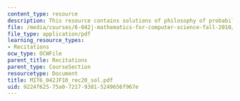 ```yaml
---
content_type: resource
description: This resource contains solutions of philosophy of probability.
file: /media/courses/6-042j-mathematics-for-computer-science-fall-2010/9224f62575a0721793815249656f967e_MIT6_042JF10_rec20_sol.pdf
file_type: application/pdf
learning_resource_types:
- Recitations
ocw_type: OCWFile
parent_title: Recitations
parent_type: CourseSection
resourcetype: Document
title: MIT6_042JF10_rec20_sol.pdf
uid: 9224f625-75a0-7217-9381-5249656f967e
---
```

